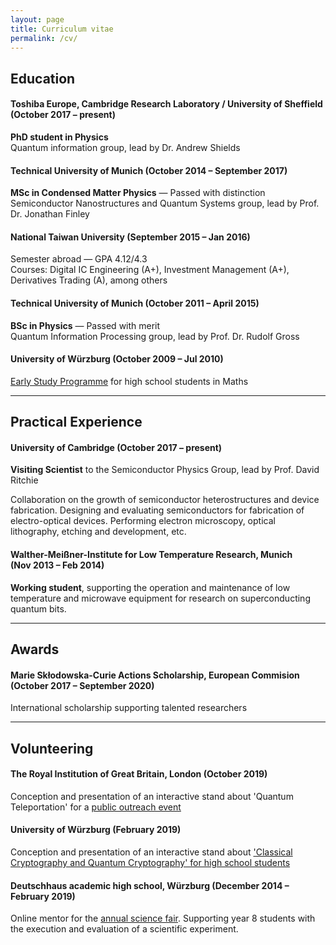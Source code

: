 ```yaml
---
layout: page
title: Curriculum vitae
permalink: /cv/
---
```


## Education
#### Toshiba Europe, Cambridge Research Laboratory / University of Sheffield <br/>(October 2017 – present)
**PhD student in Physics**  
Quantum information group, lead by Dr. Andrew Shields


#### Technical University of Munich (October 2014 – September 2017)
**MSc in Condensed Matter Physics** — Passed with distinction  
Semiconductor Nanostructures and Quantum Systems group, lead by Prof. Dr. Jonathan Finley

#### National Taiwan University (September 2015 – Jan 2016)
Semester abroad — GPA 4.12/4.3  
Courses: Digital IC Engineering (A+), Investment Management (A+), Derivatives Trading (A), among others

#### Technical University of Munich (October 2011 – April 2015)
**BSc in Physics** — Passed with merit  
Quantum  Information Processing group, lead by Prof. Dr. Rudolf	Gross

#### University of Würzburg (October 2009 – Jul 2010)
[Early Study Programme](https://ifm.mathematik.uni-wuerzburg.de/fruehstudium/) for high school students in Maths

---  
## Practical Experience
#### University of Cambridge (October 2017 – present)
**Visiting Scientist** to the Semiconductor Physics Group, lead by Prof. David Ritchie

Collaboration on the growth of semiconductor heterostructures and device fabrication. 
Designing and evaluating semiconductors for fabrication of electro-optical devices.
Performing electron microscopy, optical lithography, etching and development, etc.

#### Walther-Meißner-Institute for Low Temperature Research, Munich <br/>(Nov 2013 – Feb 2014)
**Working student**, supporting the operation and maintenance of low temperature and microwave equipment for research on superconducting quantum bits.

---
## Awards
#### Marie Skłodowska-Curie Actions Scholarship, European Commision <br/>(October 2017 – September 2020)
International scholarship supporting talented researchers

---
## Volunteering
#### The Royal Institution of Great Britain, London (October 2019)
Conception and presentation of an interactive stand about 'Quantum Teleportation' for a [public outreach event](https://www.rigb.org/whats-on/events-2019/november/public-quantum-in-the-city)

#### University of Würzburg (February 2019)
Conception and presentation of an interactive stand about ['Classical Cryptography and Quantum Cryptography' for high school students](https://4photonblog.wordpress.com/2019/03/19/the-next-generation-organizing-an-outreach-event/)

#### Deutschhaus academic high school, Würzburg (December 2014 – February 2019)
Online mentor for the [annual science fair](https://www.deutschhaus.de/fachbereiche/naturwissenschaften/chemie/virtual-science-fair/). Supporting year 8 students with the execution and evaluation of a scientific experiment.
